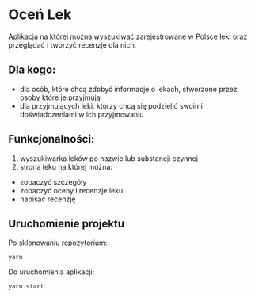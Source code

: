 # Oceń Lek

Aplikacja na której można wyszukiwać zarejestrowane w Polsce leki oraz przeglądać i tworzyć recenzje dla nich.

## Dla kogo:

- dla osób, które chcą zdobyć informacje o lekach, stworzone przez osoby które je przyjmują
- dla przyjmujących leki, którzy chcą się podzielić swoimi doświadczeniami w ich przyjmowaniu

## Funkcjonalności:

1. wyszukiwarka leków po nazwie lub substancji czynnej
2. strona leku na której można:

- zobaczyć szczegóły
- zobaczyć oceny i recenzje leku
- napisać recenzję

## Uruchomienie projektu

Po sklonowaniu repozytorium:

```
yarn
```

Do uruchomienia aplikacji:

```
yarn start
```
